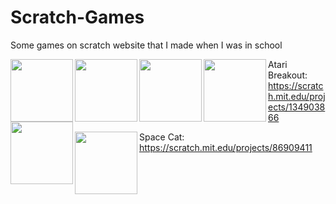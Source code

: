 # Scratch-Games
Some games on scratch website that I made when I was in school

<img align="left" width="100" height="100" src="https://user-images.githubusercontent.com/71594504/97096174-8e9d1080-1668-11eb-980c-a53b6e4b739f.PNG">
<img align="left" width="100" height="100" src="https://user-images.githubusercontent.com/71594504/97096175-8fce3d80-1668-11eb-950a-3867c8ab860f.PNG">
<img align="left" width="100" height="100" src="https://user-images.githubusercontent.com/71594504/97096176-90ff6a80-1668-11eb-9fab-0051725d5324.PNG">
<img align="left" width="100" height="100" src="https://user-images.githubusercontent.com/71594504/97428839-d9dc4b00-1916-11eb-9353-147c2ff632c2.PNG">
<img align="left" width="100" height="100" src="https://user-images.githubusercontent.com/71594504/97096224-403c4180-1669-11eb-87d4-600d35346edf.PNG">

Atari Breakout:
https://scratch.mit.edu/projects/134903866


<img align="left" width="100" height="100" src="https://user-images.githubusercontent.com/71594504/97096229-4a5e4000-1669-11eb-92e4-cf16d94135a7.PNG">

Space Cat:
https://scratch.mit.edu/projects/86909411


